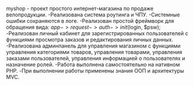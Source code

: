 ﻿
myshop - проект простого интернет-магазина по продаже велопродукции. 
-Реализована система роутинга и ЧПУ. 
-Системные ошибки сохраняются в логе. 
-Реализован простой фреймворк для обращения вида: $app->request->auth->init($login, $psw);
-Реализован личный кабинет для зарегистрированных пользователей с функциями просмотра заказов и редактирования личных данных.
-Реализована админпанель для управления магазином с функциями управления категориями товаров, управления товарами, управления заказами пользователей, управления информацией о пользователях и назначение ролей. 
-Работа выполнена самостоятельно на нативном PHP. 
-При выполнении работы применены знания ООП и архитектуры MVC.
